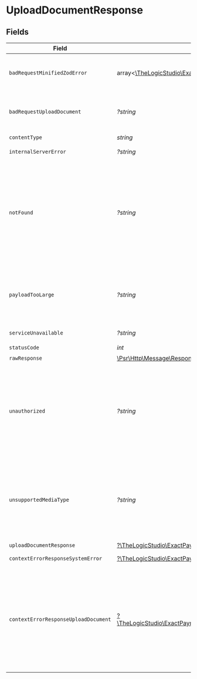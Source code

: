 # UploadDocumentResponse


## Fields

| Field                                                                                                                                                                                                           | Type                                                                                                                                                                                                            | Required                                                                                                                                                                                                        | Description                                                                                                                                                                                                     |
| --------------------------------------------------------------------------------------------------------------------------------------------------------------------------------------------------------------- | --------------------------------------------------------------------------------------------------------------------------------------------------------------------------------------------------------------- | --------------------------------------------------------------------------------------------------------------------------------------------------------------------------------------------------------------- | --------------------------------------------------------------------------------------------------------------------------------------------------------------------------------------------------------------- |
| `badRequestMinifiedZodError`                                                                                                                                                                                    | array<[\TheLogicStudio\ExactPayments\Models\Shared\ZodError](../../models/shared/ZodError.md)>                                                                                                                  | :heavy_minus_sign:                                                                                                                                                                                              | **Bad Request**\<br/>\<br/>The request body contains a malformed request or is incomplete.<br/>                                                                                                                 |
| `badRequestUploadDocument`                                                                                                                                                                                      | *?string*                                                                                                                                                                                                       | :heavy_minus_sign:                                                                                                                                                                                              | **Bad Request**\<br/>\<br/>The request body contains a malformed request or is incomplete.<br/>                                                                                                                 |
| `contentType`                                                                                                                                                                                                   | *string*                                                                                                                                                                                                        | :heavy_check_mark:                                                                                                                                                                                              | N/A                                                                                                                                                                                                             |
| `internalServerError`                                                                                                                                                                                           | *?string*                                                                                                                                                                                                       | :heavy_minus_sign:                                                                                                                                                                                              | **Internal Server Error**<br/>                                                                                                                                                                                  |
| `notFound`                                                                                                                                                                                                      | *?string*                                                                                                                                                                                                       | :heavy_minus_sign:                                                                                                                                                                                              | **Not Found**\<br/>\<br/>When you'll get `404 Not Found` response:<br/>- The Organization doesn't exist.<br/>- The provided Onboarding Application doesn't exist.<br/>- The Principal doesn't exist on the Onboarding Application.<br/> |
| `payloadTooLarge`                                                                                                                                                                                               | *?string*                                                                                                                                                                                                       | :heavy_minus_sign:                                                                                                                                                                                              | **Payload Too Large**\<br/>\<br/>When you'll get `413 Payload Too Large` response:<br/>- The Document size is > 14 MB.<br/>                                                                                     |
| `serviceUnavailable`                                                                                                                                                                                            | *?string*                                                                                                                                                                                                       | :heavy_minus_sign:                                                                                                                                                                                              | **Service Unavailable**<br/>                                                                                                                                                                                    |
| `statusCode`                                                                                                                                                                                                    | *int*                                                                                                                                                                                                           | :heavy_check_mark:                                                                                                                                                                                              | N/A                                                                                                                                                                                                             |
| `rawResponse`                                                                                                                                                                                                   | [\Psr\Http\Message\ResponseInterface](https://www.php-fig.org/psr/psr-7/#33-psrhttpmessageresponseinterface)                                                                                                    | :heavy_minus_sign:                                                                                                                                                                                              | N/A                                                                                                                                                                                                             |
| `unauthorized`                                                                                                                                                                                                  | *?string*                                                                                                                                                                                                       | :heavy_minus_sign:                                                                                                                                                                                              | **Unauthorized**\<br/>\<br/>When you'll get `401 Unauthorized` response:<br/>- The User or Application Token is invalid.<br/>- The User or Application Token doesn't have permission to upload Documents.<br/>  |
| `unsupportedMediaType`                                                                                                                                                                                          | *?string*                                                                                                                                                                                                       | :heavy_minus_sign:                                                                                                                                                                                              | **Unsupported Media Type**\<br/>\<br/>When you'll get `415 Unsupported Media Type` response:<br/>- Unable to identify the Document type.<br/>- Document type not supported.<br/>                                |
| `uploadDocumentResponse`                                                                                                                                                                                        | [?\TheLogicStudio\ExactPayments\Models\Shared\UploadDocumentResponse](../../models/shared/UploadDocumentResponse.md)                                                                                            | :heavy_minus_sign:                                                                                                                                                                                              | **Created**                                                                                                                                                                                                     |
| `contextErrorResponseSystemError`                                                                                                                                                                               | [?\TheLogicStudio\ExactPayments\Models\Shared\ContextErrorResponseSystemError](../../models/shared/ContextErrorResponseSystemError.md)                                                                          | :heavy_minus_sign:                                                                                                                                                                                              | **Internal Server Error**<br/>                                                                                                                                                                                  |
| `contextErrorResponseUploadDocument`                                                                                                                                                                            | [?\TheLogicStudio\ExactPayments\Models\Shared\ContextErrorResponseUploadDocument](../../models/shared/ContextErrorResponseUploadDocument.md)                                                                    | :heavy_minus_sign:                                                                                                                                                                                              | **Not Found**\<br/>\<br/>When you'll get `404 Not Found` response:<br/>- The Organization doesn't exist.<br/>- The provided Onboarding Application doesn't exist.<br/>- The Principal doesn't exist on the Onboarding Application.<br/> |